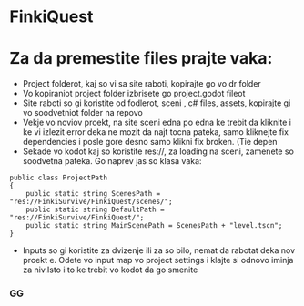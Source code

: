 # FinkiQuest

# Za da premestite files prajte vaka:
- Project folderot, kaj so vi sa site raboti, kopirajte go vo dr folder
- Vo kopiraniot project folder izbrisete go project.godot fileot
- Site raboti so gi koristite od fodlerot, sceni , c# files, assets, kopirajte gi vo soodvetniot folder na repovo
- Vekje vo noviov proekt, na site sceni edna po edna ke trebit da kliknite i ke vi izlezit error deka ne mozit da najt tocna pateka, samo kliknejte fix dependencies i posle gore desno samo klikni fix broken. (Tie depen
- Sekade vo kodot kaj so koristite res://, za loading na sceni, zamenete so soodvetna pateka. Go naprev jas so klasa vaka:

```
public class ProjectPath
{
    public static string ScenesPath = "res://FinkiSurvive/FinkiQuest/scenes/";
    public static string DefaultPath = "res://FinkiSurvive/FinkiQuest/";
    public static string MainScenePath = ScenesPath + "level.tscn";
}

```

- Inputs so gi koristite za dvizenje ili za so bilo, nemat da rabotat deka nov proekt e. Odete vo input map vo project settings i klajte si odnovo iminja za niv.Isto i to ke trebit vo kodot da go smenite

### GG
